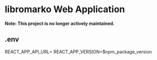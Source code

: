# libromarko Web Application

**Note: This project is no longer actively maintained.**

## .env

REACT_APP_API_URL=
REACT_APP_VERSION=$npm_package_version

